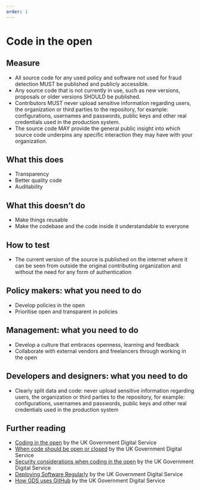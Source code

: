 ```yaml
---
order: 1
---
```


# Code in the open

## Measure

* All source code for any used policy and software not used for fraud detection MUST be published and publicly accessible.
* Any source code that is not currently in use, such as new versions, proposals or older versions SHOULD be published.
* Contributors MUST never upload sensitive information regarding users, the organization or third parties to the repository, for example: configurations, usernames and passwords, public keys and other real credentials used in the production system.
* The source code MAY provide the general public insight into which source code underpins any specific interaction they may have with your organization.

## What this does

* Transparency
* Better quality code
* Auditability

## What this doesn’t do

* Make things reusable
* Make the codebase and the code inside it understandable to everyone

## How to test

* The current version of the source is published on the internet where it can be seen from outside the original contributing organization and without the need for any form of authentication

## Policy makers: what you need to do

* Develop policies in the open
* Prioritise open and transparent in policies

## Management: what you need to do

* Develop a culture that embraces openness, learning and feedback
* Collaborate with external vendors and freelancers through working in the open

## Developers and designers: what you need to do

* Clearly split data and code: never upload sensitive information regarding users, the organization or third parties to the repository, for example: configurations, usernames and passwords, public keys and other real credentials used in the production system

## Further reading

* [Coding in the open](https://gds.blog.gov.uk/2012/10/12/coding-in-the-open/) by the UK Government Digital Service
* [When code should be open or closed](https://www.gov.uk/government/publications/open-source-guidance/when-code-should-be-open-or-closed) by the UK Government Digital Service
* [Security considerations when coding in the open](https://www.gov.uk/government/publications/open-source-guidance/security-considerations-when-coding-in-the-open) by the UK Government Digital Service
* [Deploying Software Regularly](https://www.gov.uk/service-manual/technology/deploying-software-regularly) by the UK Government Digital Service
* [How GDS uses GitHub](https://gdstechnology.blog.gov.uk/2014/01/27/how-we-use-github/) by the UK Government Digital Service
